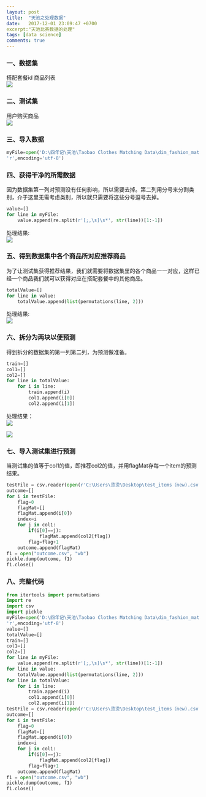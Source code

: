 ```yaml
---
layout: post
title:  "天池之处理数据"
date:   2017-12-01 23:09:47 +0700
excerpt:"天池比赛数据的处理"
tags: [data science]
comments: true
---
```


### <b>一、数据集</b>
搭配套餐id		商品列表  
![](https://i.imgur.com/UrzB7zU.png)

### <b>二、测试集</b>
用户购买商品  
![](https://i.imgur.com/OjkKToI.png)

### <b>三、导入数据</b>
``` python
myFile=open('D:\四年记\天池\Taobao Clothes Matching Data\dim_fashion_matchsets（new).txt',
'r',encoding='utf-8')
```

### <b>四、获得干净的所需数据</b>
因为数据集第一列对预测没有任何影响，所以需要去掉。第二列用分号来分割类别，介于这里无需考虑类别，所以就只需要将这些分号逗号去掉。
``` python
value=[]
for line in myFile:
    value.append(re.split(r'[;,\s]\s*', str(line))[1:-1])
```
处理结果:  
![](https://i.imgur.com/tsqptyD.png)

### <b>五、得到数据集中各个商品所对应推荐商品</b>
为了让测试集获得推荐结果，我们就需要将数据集里的各个商品一一对应，这样已经一个商品我们就可以获得对应在搭配套餐中的其他商品。
``` python
totalValue=[]
for line in value:
    totalValue.append(list(permutations(line, 2)))
```
处理结果:   
![](https://i.imgur.com/SlYaCEl.png)

### <b>六、拆分为两块以便预测</b>
得到拆分的数据集的第一列第二列，为预测做准备。
``` python
train=[]
col1=[]
col2=[]
for line in totalValue:
    for i in line:
        train.append(i)
        col1.append(i[0])
        col2.append(i[1])
```
处理结果：  
![](https://i.imgur.com/DkVOPWV.png)

![](https://i.imgur.com/jDQMFLp.png)

### <b>七、导入测试集进行预测</b>
当测试集的值等于col1的值，即推荐col2的值，并用flagMat存每一个item的预测结果。
``` python
testFile = csv.reader(open(r'C:\Users\烫烫\Desktop\test_items（new).csv'))
outcome=[]
for i in testFile:
    flag=0
    flagMat=[]
    flagMat.append(i[0])
    index=i
    for j in col1:
        if(i[0]==j):
            flagMat.append(col2[flag])
        flag=flag+1
    outcome.append(flagMat)
f1 = open("outcome.csv", "wb")
pickle.dump(outcome, f1)
f1.close()
```

### <b>八、完整代码</b>
``` python
from itertools import permutations
import re
import csv
import pickle
myFile=open('D:\四年记\天池\Taobao Clothes Matching Data\dim_fashion_matchsets（new).txt',
'r',encoding='utf-8')
value=[]
totalValue=[]
train=[]
col1=[]
col2=[]
for line in myFile:
    value.append(re.split(r'[;,\s]\s*', str(line))[1:-1])
for line in value:
    totalValue.append(list(permutations(line, 2)))
for line in totalValue:
    for i in line:
        train.append(i)
        col1.append(i[0])
        col2.append(i[1])
testFile = csv.reader(open(r'C:\Users\烫烫\Desktop\test_items（new).csv'))
outcome=[]
for i in testFile:
    flag=0
    flagMat=[]
    flagMat.append(i[0])
    index=i
    for j in col1:
        if(i[0]==j):
            flagMat.append(col2[flag])
        flag=flag+1
    outcome.append(flagMat)
f1 = open("outcome.csv", "wb")
pickle.dump(outcome, f1)
f1.close()
```
